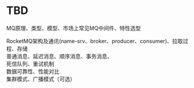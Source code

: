 # TBD


MQ原理、类型、模型、市场上常见MQ中间件、特性选型

RocketMQ架构及通讯(name-srv、broker、producer、consumer)、拉取过程、存储  
普通消息、延迟消息、顺序消息、事务消息、  
死信队列、重试机制  
数据可靠性、性能对比  
集群模式、广播模式（可选）

